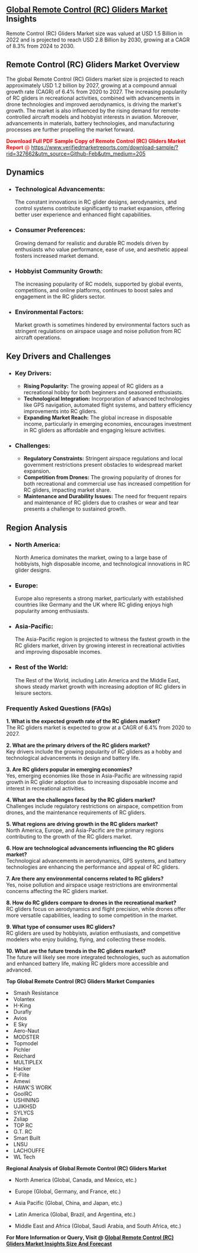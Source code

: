 <h2><a href="https://www.verifiedmarketreports.com/download-sample/?rid=327662&amp;utm_source=Github&amp;utm_medium=205" target="_blank">Global Remote Control (RC) Gliders Market</a> Insights</h2><p>Remote Control (RC) Gliders Market size was valued at USD 1.5 Billion in 2022 and is projected to reach USD 2.8 Billion by 2030, growing at a CAGR of 8.3% from 2024 to 2030.</p><p><h2>Remote Control (RC) Gliders Market Overview</h2> <p>The global Remote Control (RC) Gliders market size is projected to reach approximately USD 1.2 billion by 2027, growing at a compound annual growth rate (CAGR) of 6.4% from 2020 to 2027. The increasing popularity of RC gliders in recreational activities, combined with advancements in drone technologies and improved aerodynamics, is driving the market's growth. The market is also influenced by the rising demand for remote-controlled aircraft models and hobbyist interests in aviation. Moreover, advancements in materials, battery technologies, and manufacturing processes are further propelling the market forward.</p> <p><p><span class=""><span style="color: #ff0000;"><strong>Download Full PDF Sample Copy of Remote Control (RC) Gliders Market Report</strong> @ </span><a href="https://www.verifiedmarketreports.com/download-sample/?rid=327662&amp;utm_source=Github-Feb&amp;utm_medium=205" target="_blank">https://www.verifiedmarketreports.com/download-sample/?rid=327662&amp;utm_source=Github-Feb&amp;utm_medium=205</a></span></p></p> <h2>Dynamics</h2> <ul> <li><h3>Technological Advancements:</h3> The constant innovations in RC glider designs, aerodynamics, and control systems contribute significantly to market expansion, offering better user experience and enhanced flight capabilities.</li> <li><h3>Consumer Preferences:</h3> Growing demand for realistic and durable RC models driven by enthusiasts who value performance, ease of use, and aesthetic appeal fosters increased market demand.</li> <li><h3>Hobbyist Community Growth:</h3> The increasing popularity of RC models, supported by global events, competitions, and online platforms, continues to boost sales and engagement in the RC gliders sector.</li> <li><h3>Environmental Factors:</h3> Market growth is sometimes hindered by environmental factors such as stringent regulations on airspace usage and noise pollution from RC aircraft operations.</li> </ul> <h2>Key Drivers and Challenges</h2> <ul> <li><h3>Key Drivers:</h3> <ul> <li><strong>Rising Popularity:</strong> The growing appeal of RC gliders as a recreational hobby for both beginners and seasoned enthusiasts.</li> <li><strong>Technological Integration:</strong> Incorporation of advanced technologies like GPS navigation, automated flight systems, and battery efficiency improvements into RC gliders.</li> <li><strong>Expanding Market Reach:</strong> The global increase in disposable income, particularly in emerging economies, encourages investment in RC gliders as affordable and engaging leisure activities.</li> </ul> </li> <li><h3>Challenges:</h3> <ul> <li><strong>Regulatory Constraints:</strong> Stringent airspace regulations and local government restrictions present obstacles to widespread market expansion.</li> <li><strong>Competition from Drones:</strong> The growing popularity of drones for both recreational and commercial use has increased competition for RC gliders, impacting market share.</li> <li><strong>Maintenance and Durability Issues:</strong> The need for frequent repairs and maintenance of RC gliders due to crashes or wear and tear presents a challenge to sustained growth.</li> </ul> </li> </ul> <h2>Region Analysis</h2> <ul> <li><h3>North America:</h3> North America dominates the market, owing to a large base of hobbyists, high disposable income, and technological innovations in RC glider designs.</li> <li><h3>Europe:</h3> Europe also represents a strong market, particularly with established countries like Germany and the UK where RC gliding enjoys high popularity among enthusiasts.</li> <li><h3>Asia-Pacific:</h3> The Asia-Pacific region is projected to witness the fastest growth in the RC gliders market, driven by growing interest in recreational activities and improving disposable incomes.</li> <li><h3>Rest of the World:</h3> The Rest of the World, including Latin America and the Middle East, shows steady market growth with increasing adoption of RC gliders in leisure sectors.</li> </ul> <h3>Frequently Asked Questions (FAQs)</h3> <p><strong>1. What is the expected growth rate of the RC gliders market?</strong><br>The RC gliders market is expected to grow at a CAGR of 6.4% from 2020 to 2027.</p> <p><strong>2. What are the primary drivers of the RC gliders market?</strong><br>Key drivers include the growing popularity of RC gliders as a hobby and technological advancements in design and battery life.</p> <p><strong>3. Are RC gliders popular in emerging economies?</strong><br>Yes, emerging economies like those in Asia-Pacific are witnessing rapid growth in RC glider adoption due to increasing disposable income and interest in recreational activities.</p> <p><strong>4. What are the challenges faced by the RC gliders market?</strong><br>Challenges include regulatory restrictions on airspace, competition from drones, and the maintenance requirements of RC gliders.</p> <p><strong>5. What regions are driving growth in the RC gliders market?</strong><br>North America, Europe, and Asia-Pacific are the primary regions contributing to the growth of the RC gliders market.</p> <p><strong>6. How are technological advancements influencing the RC gliders market?</strong><br>Technological advancements in aerodynamics, GPS systems, and battery technologies are enhancing the performance and appeal of RC gliders.</p> <p><strong>7. Are there any environmental concerns related to RC gliders?</strong><br>Yes, noise pollution and airspace usage restrictions are environmental concerns affecting the RC gliders market.</p> <p><strong>8. How do RC gliders compare to drones in the recreational market?</strong><br>RC gliders focus on aerodynamics and flight precision, while drones offer more versatile capabilities, leading to some competition in the market.</p> <p><strong>9. What type of consumer uses RC gliders?</strong><br>RC gliders are used by hobbyists, aviation enthusiasts, and competitive modelers who enjoy building, flying, and collecting these models.</p> <p><strong>10. What are the future trends in the RC gliders market?</strong><br>The future will likely see more integrated technologies, such as automation and enhanced battery life, making RC gliders more accessible and advanced.</p> </p><p><strong>Top Global Remote Control (RC) Gliders Market Companies</strong></p><div data-test-id=""><p><li>Smash Resistance</li><li> Volantex</li><li> H-King</li><li> Durafly</li><li> Avios</li><li> E Sky</li><li> Aero-Naut</li><li> MODSTER</li><li> Topmodel</li><li> Pichler</li><li> Reichard</li><li> MULTIPLEX</li><li> Hacker</li><li> E-Flite</li><li> Amewi</li><li> HAWK'S WORK</li><li> GoolRC</li><li> USHINING</li><li> UJIKHSD</li><li> SYLYCS</li><li> Zsliap</li><li> TOP RC</li><li> G.T. RC</li><li> Smart Built</li><li> LNSU</li><li> LACHOUFFE</li><li> WL Tech</li></p><div><strong>Regional Analysis of&nbsp;Global Remote Control (RC) Gliders Market</strong></div><ul><li dir="ltr"><p dir="ltr">North America&nbsp;(Global, Canada, and Mexico, etc.)</p></li><li dir="ltr"><p dir="ltr">Europe (Global, Germany, and France, etc.)</p></li><li dir="ltr"><p dir="ltr">Asia Pacific&nbsp;(Global, China, and Japan, etc.)</p></li><li dir="ltr"><p dir="ltr">Latin America&nbsp;(Global, Brazil, and Argentina, etc.)</p></li><li dir="ltr">Middle East and Africa&nbsp;(Global, Saudi Arabia, and South Africa, etc.)</li></ul><p><strong>For More Information or Query, Visit @&nbsp;</strong><strong><a href="https://www.verifiedmarketreports.com/product/remote-control-rc-gliders-market/?utm_source=Github&amp;utm_medium=205" target="_blank">Global Remote Control (RC) Gliders Market Insights Size And Forecast</a></strong></p></div>

